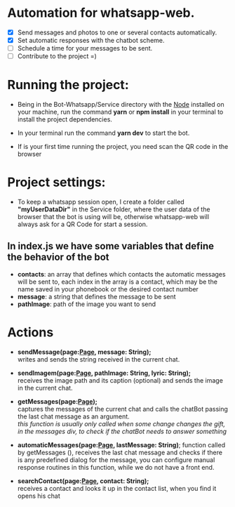 # Automation for whatsapp-web.
- [x] Send messages and photos to one or several contacts automatically.
- [x] Set automatic responses with the chatbot scheme.
- [ ] Schedule a time for your messages to be sent.
- [ ] Contribute to the project =)

# Running the project:
- Being in the Bot-Whatsapp/Service directory with the [Node](https://nodejs.org/en/) installed on your machine, run the command **yarn** or **npm install** in your terminal to install the project dependencies.

- In your terminal run the command **yarn dev** to start the bot.

- If is your first time running the project, you need scan the QR code in the browser

# Project settings:
- To keep a whatsapp session open, I create a folder called **"myUserDataDir"** in the Service folder, where the user data of the browser that the bot is using will be, otherwise whatsapp-web will always ask for a QR Code for start a session.

## In index.js we have some variables that define the behavior of the bot
- **contacts**: an array that defines which contacts the automatic messages will be sent to, each index in the array is a contact, which may be the name saved in your phonebook or the desired contact number
- **message**: a string that defines the message to be sent
- **pathImage**: path of the image you want to send

# Actions
- **sendMessage(page:[Page](https://github.com/puppeteer/puppeteer/blob/main/docs/api.md#class-page), message: String);** <br />
writes and sends the string received in the current chat.

- **sendImagem(page:[Page](https://github.com/puppeteer/puppeteer/blob/main/docs/api.md#class-page), pathImage: String, lyric: String);** <br />
receives the image path and its caption (optional) and sends the image in the current chat.

- **getMessages(page:[Page](https://github.com/puppeteer/puppeteer/blob/main/docs/api.md#class-page));**<br />
captures the messages of the current chat and calls the chatBot passing the last chat message as an argument. <br />
_this function is usually only called when some change changes the gift, in the messages div, to check if the chatBot needs to answer something_

- **automaticMessages(page:[Page](https://github.com/puppeteer/puppeteer/blob/main/docs/api.md#class-page), lastMessage: String)**;
function called by getMessages (), receives the last chat message and checks if there is any predefined dialog for the message, you can configure manual response routines in this function, while we do not have a front end.

- **searchContact(page:[Page](https://github.com/puppeteer/puppeteer/blob/main/docs/api.md#class-page), contact: String);** <br />
receives a contact and looks it up in the contact list, when you find it opens his chat
